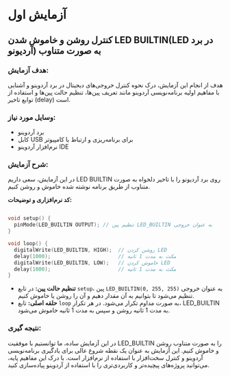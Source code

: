# آزمایش اول

## کنترل روشن و خاموش شدن LED BUILTIN(LED در برد آردیونو) به صورت متناوب

### هدف آزمایش:
هدف از انجام این آزمایش، درک نحوه کنترل خروجی‌های دیجیتال در برد آردوینو و آشنایی با مفاهیم اولیه برنامه‌نویسی آردوینو مانند تعریف پین‌ها، تنظیم حالت پین‌ها و استفاده از توابع تاخیر (delay) است.

### وسایل مورد نیاز:
* برد آردوینو
* کابل USB برای برنامه‌ریزی و ارتباط با کامپیوتر
* نرم‌افزار آردوینو IDE

### شرح آزمایش:

در این آزمایش، سعی داریم LED BUILTIN روی برد آردیونو را با تاخیر دلخواه به صورت متناوب از طریق برنامه نوشته شده خاموش و روشن کنیم.

**کد نرم‌افزاری و توضیحات:**
```c++

void setup() {
  pinMode(LED_BUILTIN OUTPUT); // تنظیم پین LED_BUILTIN به عنوان خروجی
}

void loop() {
  digitalWrite(LED_BUILTIN, HIGH);  // روشن کردن LED
  delay(1000);                      // مکث به مدت 1 ثانیه
  digitalWrite(LED_BUILTIN, LOW);   // خاموش کردن LED
  delay(1000);                      // مکث به مدت 1 ثانیه
}
```
* **تنظیم حالت پین:** در تابع `setup`، پین `LED_BUILTIN(0, 255, 255)` به عنوان خروجی تنظیم می‌شود تا بتوانیم به آن مقدار دهیم و آن را روشن یا خاموش کنیم.
* **حلقه اصلی:** تابع `loop` به صورت مداوم تکرار می‌شود. در هر تکرار، LED_BUILTIN به مدت 1 ثانیه روشن و سپس به مدت 1 ثانیه خاموش می‌شود.


### نتیجه گیری:
در این آزمایش ساده، ما توانستیم با موفقیت LED_BUILTIN را به صورت متناوب روشن و خاموش کنیم. این آزمایش به عنوان یک نقطه شروع عالی برای یادگیری برنامه‌نویسی آردوینو و کنترل سخت‌افزار با استفاده از نرم‌افزار است. با درک این مفاهیم پایه، می‌توانید پروژه‌های پیچیده‌تر و کاربردی‌تری را با استفاده از آردوینو پیاده‌سازی کنید.

